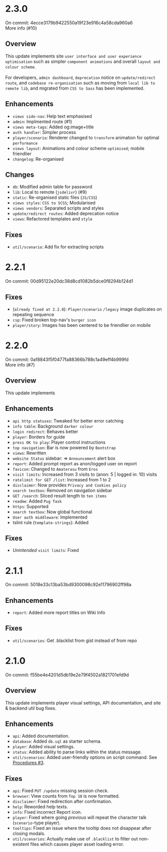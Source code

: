 # 2.3.0
On commit: 4ecce3179b9422550a19f23e916c4a58cda960a6
<br>More info (#10)
  ## Overview
  This update implements site `user interface and user experience optimisation` such as simpler `component animations` and overall `layout and colour scheme`.
  <br><br>
  For developers, `admin dashboard`, `deprecation` notice on `update/redirect route`, and `codebase re-organisation` such as moving from `local lib to remote lib`, and migrated from `CSS to Sass` has been implemented.
  ## Enhancements
  - `views side-nav`: Help text emphasised
  - `admin`: Implmented route (#1)
  - `views meta-tags`: Added og:image+title
  - `auth handler`: Simpler process
  - `player/scenario`: Renderer changed to `transform` animation for optimal `performance`
  - `views layout`: Animations and colour scheme `optimised`; mobile friendlier
  - `changelog`: Re-organised

  ## Changes
  - `db`: Modified admin table for password
  - `lib`: Local to remote (`jsdelivr`) (#9)
  - `static`: Re-organised static files (`JS/CSS`)
  - `views styles`: `CSS to SCSS`; Modularised
  - `views vendors`: Separated scripts and styles
  - `update/redirect routes`: Added deprecation notice
  - `views`: Refactored templates and `style`

  ## Fixes
  - `util/scenario`: Add fix for extracting scripts
# 2.2.1
On commit: 00d95122e20dc38d8cd1082b5dce0f8294b124d1
  ## Fixes
  - (`already fixed at 2.2.0`): `Player/scenario` `/legacy` image duplicates on repeating sequence
  - `csp`: Fixed broken top-nav's `burger icon`
  - `player/story`: Images has been centered to be friendlier on mobile
# 2.2.0
On commit: 0af8843f5f0477fa88366b788c1a49eff4b999fd
<br>More info (#7)
  ## Overview
  This update implements 
  ## Enhancements
  - `api http statuses`: Tweaked for better error catching
  - `info table`: Background `darker colour`
  - `login redirect`: Behaves better
  - `player`: Borders for guide
  - `press OK to play`: Player control instructions
  - `top navigation`: Bar is now powered by `Bootstrap`
  - `views`: Rewritten
  - `website Status` sidebar: => `Announcement` alert box
  - `report`: Added prompt report as anon/logged user on report
  - `favicon`: Changed to `Amaterasu` from `Eros`
  - `visit limits`: Increased from 3 visits to (anon: 5 | logged in: 10) visits
  - `ratelimit for GET /list`: Increased from 1 to 2
  - `disclaimer`: Now provides `Privacy and Cookies policy`
  - `search textbox`: Removed on navigation sidebar
  - `GET /search`: Sliced result length to `ten items`
  - `readme`: Added `Pug Task`
  - `https`: Supported
  - `search textbox`: Now global functional
  - `User auth middleware`: Implemented
  - tslint rule (`template-strings`): Added
  ## Fixes
  - *Unintended* `visit limits`: Fixed
# 2.1.1
On commit: 5018e33c13ba53bd9300098c92e11796902ff98a
  ## Enhancements
  - `report`: Added more report titles on Wiki Info
  ## Fixes
  - `util/scenarios`: Get .blacklist from gist instead of from repo

# 2.1.0
On commit: f55be4e4201d5db19e2e79f4502a1821701efd9d
  ## Overview
  This update implements player visual settings, API documentation, and site & backend util bug fixes.
  ## Enhancements
  - `api`: Added documentation.
  - `database`: Added `db.sql` as starter schema.
  - `player`: Added visual settings.
  - `status`: Added ability to parse links within the status message.
  - `util/scenarios`: Added user-friendly options on script command. See [Procedures #3](/README.md#testing--production-procedures).
  ## Fixes
  - `api`: Fixed `PUT /update` missing session check.
  - `browser`: View counts from `Top 10` is now formatted.
  - `disclaimer`: Fixed redirection after confirmation.
  - `help`: Reworded help texts.
  - `info`: Fixed incorrect Report icon.
  - `player`: Fixed where going *previous* will repeat the character talk (`scenario`-type player).
  - `tooltips`: Fixed an issue where the tooltip does not disappear after closing modals.
  - `util/scenarios`: Actually make use of `.blacklist` to filter out non-existent files which causes player asset loading error.
